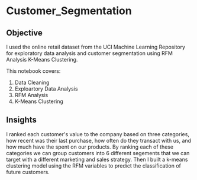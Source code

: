 # Customer_Segmentation
## Objective
I used the online retail dataset from the UCI Machine Learning Repository for exploratory data analysis and customer segmentation using RFM Analysis K-Means Clustering.

This notebook covers:
1. Data Cleaning
2. Exploartory Data Analysis
3. RFM Analysis
4. K-Means Clustering

## Insights
I ranked each customer's value to the company based on three categories, how recent was their last purchase, how often do they transact with us, and how much have the spent on our products. By ranking each of these categories we can group customers into 6 different segements that we can target with a different marketing and sales strategy. Then I built a k-means clustering model using the RFM variables to predict the classification of future customers.
